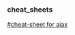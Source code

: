 ### cheat_sheets

[#cheat-sheet for ajax](https://github.com/540376482yzb/cheat_sheets/blob/master/AJAX.md)
